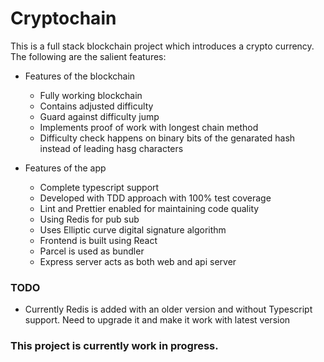 # Cryptochain

This is a full stack blockchain project which introduces a crypto currency. The following are the salient features:

- Features of the blockchain
    - Fully working blockchain
    - Contains adjusted difficulty
    - Guard against difficulty jump
    - Implements proof of work with longest chain method
    - Difficulty check happens on binary bits of the genarated hash instead of leading hasg characters


- Features of the app
    - Complete typescript support
    - Developed with TDD approach with 100% test coverage
    - Lint and Prettier enabled for maintaining code quality
    - Using Redis for pub sub
    - Uses Elliptic curve digital signature algorithm
    - Frontend is built using React
    - Parcel is used as bundler
    - Express server acts as both web and api server


### TODO
- Currently Redis is added with an older version and without Typescript support. Need to upgrade it and make it work with latest version

### This project is currently work in progress.